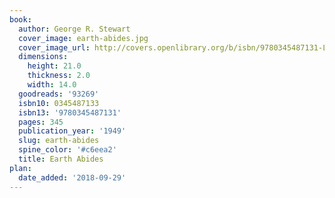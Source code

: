 ```yaml
---
book:
  author: George R. Stewart
  cover_image: earth-abides.jpg
  cover_image_url: http://covers.openlibrary.org/b/isbn/9780345487131-L.jpg
  dimensions:
    height: 21.0
    thickness: 2.0
    width: 14.0
  goodreads: '93269'
  isbn10: 0345487133
  isbn13: '9780345487131'
  pages: 345
  publication_year: '1949'
  slug: earth-abides
  spine_color: '#c6eea2'
  title: Earth Abides
plan:
  date_added: '2018-09-29'
---
```

